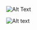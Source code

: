 ![ Alt Text](https://miro.medium.com/v2/resize:fit:1100/format:webp/1*uNCVd_VqFOcdxhsL71cT5Q.jpeg)

![Alt text](images/1_uNCVd_VqFOcdxhsL71cT5Q.jpg)